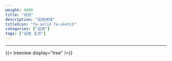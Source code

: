```yaml
---
weight: 4000
title: "设技"
description: "设技领域"
titleIcon: "fa-solid fa-sketch"
categories: ["设技"]
tags: ["设技 主页"]
---
```


---

{{< treeview
  display="tree"
/>}}